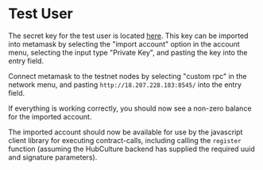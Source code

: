 # Test User

The secret key for the test user is located [here](../example/test-keys/user.key).
This key can be imported into metamask by selecting the "import account" option in
the account menu, selecting the input type "Private Key", and pasting the key
into the entry field.

Connect metamask to the testnet nodes by selecting "custom rpc" in the network
menu, and pasting `http://18.207.228.183:8545/` into the entry field.

If everything is working correctly, you should now see a non-zero balance for the
imported account.

The imported account should now be available for use by the javascript client library
for executing contract-calls, including calling the `register` function (assuming the HubCulture
backend has supplied the required uuid and signature parameters).

